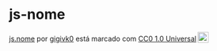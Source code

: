 # js-nome

<p xmlns:cc="http://creativecommons.org/ns#" xmlns:dct="http://purl.org/dc/terms/"><a property="dct:title" rel="cc :attributionURL" href="https://gigivk0.github.io/js-nome/">js.nome</a> por <a rel="cc:attributionURL dct:creator" property="cc:attributionName" href ="https://github.com/Gigivk0">gigivk0</a> está marcado com <a href="http://creativecommons.org/publicdomain/zero/1.0?ref=chooser-v1" target="_blank " rel="license noopener noreferrer" style="display:inline-block;">CC0 1.0 Universal<img style="height:22px!important;margin-left:3px;vertical-align:text-bottom;" src="https://mirrors.creativecommons.org/presskit/icons/cc.svg?ref=chooser-v1"><img style="height:
abreviatura de licença

nome completo da licença

